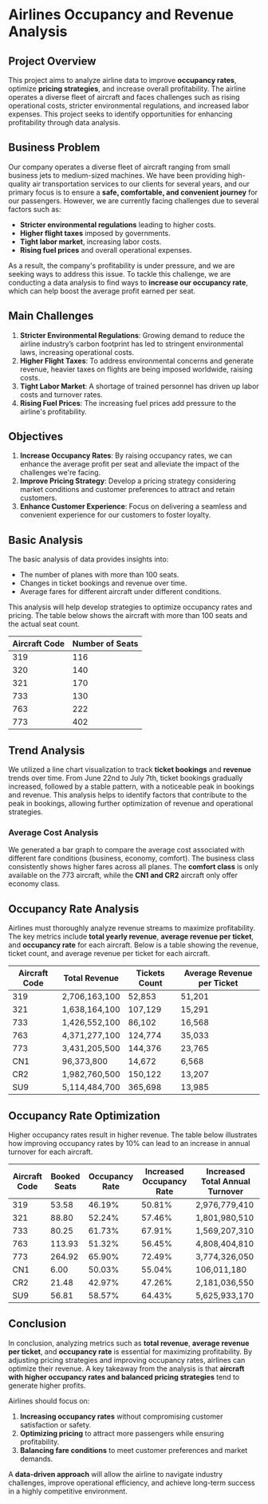 # **Airlines Occupancy and Revenue Analysis**

## **Project Overview**

This project aims to analyze airline data to improve **occupancy rates**, optimize **pricing strategies**, and increase overall profitability. The airline operates a diverse fleet of aircraft and faces challenges such as rising operational costs, stricter environmental regulations, and increased labor expenses. This project seeks to identify opportunities for enhancing profitability through data analysis.

## **Business Problem**

Our company operates a diverse fleet of aircraft ranging from small business jets to medium-sized machines. We have been providing high-quality air transportation services to our clients for several years, and our primary focus is to ensure a **safe, comfortable, and convenient journey** for our passengers. However, we are currently facing challenges due to several factors such as:

- **Stricter environmental regulations** leading to higher costs.
- **Higher flight taxes** imposed by governments.
- **Tight labor market**, increasing labor costs.
- **Rising fuel prices** and overall operational expenses.

As a result, the company's profitability is under pressure, and we are seeking ways to address this issue. To tackle this challenge, we are conducting a data analysis to find ways to **increase our occupancy rate**, which can help boost the average profit earned per seat.

## **Main Challenges**

1. **Stricter Environmental Regulations**: Growing demand to reduce the airline industry’s carbon footprint has led to stringent environmental laws, increasing operational costs.
2. **Higher Flight Taxes**: To address environmental concerns and generate revenue, heavier taxes on flights are being imposed worldwide, raising costs.
3. **Tight Labor Market**: A shortage of trained personnel has driven up labor costs and turnover rates.
4. **Rising Fuel Prices**: The increasing fuel prices add pressure to the airline's profitability.

## **Objectives**

1. **Increase Occupancy Rates**: By raising occupancy rates, we can enhance the average profit per seat and alleviate the impact of the challenges we're facing.
2. **Improve Pricing Strategy**: Develop a pricing strategy considering market conditions and customer preferences to attract and retain customers.
3. **Enhance Customer Experience**: Focus on delivering a seamless and convenient experience for our customers to foster loyalty.

## **Basic Analysis**

The basic analysis of data provides insights into:

- The number of planes with more than 100 seats.
- Changes in ticket bookings and revenue over time.
- Average fares for different aircraft under different conditions.

This analysis will help develop strategies to optimize occupancy rates and pricing. The table below shows the aircraft with more than 100 seats and the actual seat count.

| **Aircraft Code** | **Number of Seats** |
|-------------------|---------------------|
| 319               | 116                 |
| 320               | 140                 |
| 321               | 170                 |
| 733               | 130                 |
| 763               | 222                 |
| 773               | 402                 |

## **Trend Analysis**

We utilized a line chart visualization to track **ticket bookings** and **revenue** trends over time. From June 22nd to July 7th, ticket bookings gradually increased, followed by a stable pattern, with a noticeable peak in bookings and revenue. This analysis helps to identify factors that contribute to the peak in bookings, allowing further optimization of revenue and operational strategies.

### **Average Cost Analysis**

We generated a bar graph to compare the average cost associated with different fare conditions (business, economy, comfort). The business class consistently shows higher fares across all planes. The **comfort class** is only available on the 773 aircraft, while the **CN1 and CR2** aircraft only offer economy class.

## **Occupancy Rate Analysis**

Airlines must thoroughly analyze revenue streams to maximize profitability. The key metrics include **total yearly revenue**, **average revenue per ticket**, and **occupancy rate** for each aircraft. Below is a table showing the revenue, ticket count, and average revenue per ticket for each aircraft.

| **Aircraft Code** | **Total Revenue** | **Tickets Count** | **Average Revenue per Ticket** |
|-------------------|------------------|------------------|-------------------------------|
| 319               | 2,706,163,100    | 52,853           | 51,201                        |
| 321               | 1,638,164,100    | 107,129          | 15,291                        |
| 733               | 1,426,552,100    | 86,102           | 16,568                        |
| 763               | 4,371,277,100    | 124,774          | 35,033                        |
| 773               | 3,431,205,500    | 144,376          | 23,765                        |
| CN1               | 96,373,800       | 14,672           | 6,568                         |
| CR2               | 1,982,760,500    | 150,122          | 13,207                        |
| SU9               | 5,114,484,700    | 365,698          | 13,985                        |

## **Occupancy Rate Optimization**

Higher occupancy rates result in higher revenue. The table below illustrates how improving occupancy rates by 10% can lead to an increase in annual turnover for each aircraft.

| **Aircraft Code** | **Booked Seats** | **Occupancy Rate** | **Increased Occupancy Rate** | **Increased Total Annual Turnover** |
|-------------------|------------------|--------------------|-----------------------------|--------------------------------------|
| 319               | 53.58            | 46.19%             | 50.81%                      | 2,976,779,410                       |
| 321               | 88.80            | 52.24%             | 57.46%                      | 1,801,980,510                       |
| 733               | 80.25            | 61.73%             | 67.91%                      | 1,569,207,310                       |
| 763               | 113.93           | 51.32%             | 56.45%                      | 4,808,404,810                       |
| 773               | 264.92           | 65.90%             | 72.49%                      | 3,774,326,050                       |
| CN1               | 6.00             | 50.03%             | 55.04%                      | 106,011,180                         |
| CR2               | 21.48            | 42.97%             | 47.26%                      | 2,181,036,550                       |
| SU9               | 56.81            | 58.57%             | 64.43%                      | 5,625,933,170                       |

## **Conclusion**

In conclusion, analyzing metrics such as **total revenue**, **average revenue per ticket**, and **occupancy rate** is essential for maximizing profitability. By adjusting pricing strategies and improving occupancy rates, airlines can optimize their revenue. A key takeaway from the analysis is that **aircraft with higher occupancy rates and balanced pricing strategies** tend to generate higher profits.

Airlines should focus on:

1. **Increasing occupancy rates** without compromising customer satisfaction or safety.
2. **Optimizing pricing** to attract more passengers while ensuring profitability.
3. **Balancing fare conditions** to meet customer preferences and market demands.

A **data-driven approach** will allow the airline to navigate industry challenges, improve operational efficiency, and achieve long-term success in a highly competitive environment.
